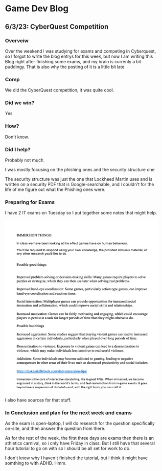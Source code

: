 # Game Dev Blog 

## 6/3/23: CyberQuest Competition

### Overveiw

Over the weekend I was studying for exams and competing in Cyberquest, so I forgot to write the blog entrys for this week, but now I am writing this Blog right after finishing some exams, and my brain is currenly a bit puddingy. That is also why the posting of it is a little bit late

### Comp

We did the CyberQuest competition, it was quite cool. 

### Did we win?

Yes

### How?

Don't know.

### Did I help?

Probably not much.

I was mostly focusing on the phishing ones and the security structure one

The security structure was just the one that Lockheed Martin uses and is written on a security PDF that is Google-searchable, and I couldn't for the life of me figure out what the Phishing ones were.

### Preparing for Exams

I have 2 IT exams on Tuesday so I put together some notes that might help.

<img src="../Images/Extended response notes.png" title="Exam Notes.png" width="500"/>

I also have sources for that stuff.

### In Conclusion and plan for the next week and exams

As the exam is open-laptop, I will do research for the question specifically on-site, and then answer the question from there.

As for the rest of the week, the first three days are exams then there is an athletics carnival, so i only have Friday in class. But I still have that several hour tutorial to go on with so I should be all set for work to do.

I don't know why I haven't finished the tutorial, but I think it might have somthing to with ADHD. Hmm.
